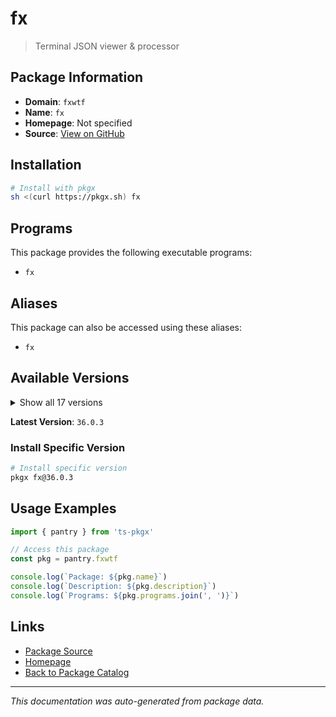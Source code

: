 # fx

> Terminal JSON viewer & processor

## Package Information

- **Domain**: `fxwtf`
- **Name**: `fx`
- **Homepage**: Not specified
- **Source**: [View on GitHub](https://github.com/pkgxdev/pantry/tree/main/projects/fx.wtf/package.yml)

## Installation

```bash
# Install with pkgx
sh <(curl https://pkgx.sh) fx
```

## Programs

This package provides the following executable programs:

- `fx`

## Aliases

This package can also be accessed using these aliases:

- `fx`

## Available Versions

<details>
<summary>Show all 17 versions</summary>

- `36.0.3`, `36.0.2`, `36.0.1`, `36.0.0`, `35.0.0`
- `34.0.0`, `33.0.0`, `32.0.0`, `31.0.0`, `30.2.0`
- `30.1.1`, `30.1.0`, `30.0.3`, `30.0.2`, `30.0.1`
- `30.0.0`, `24.1.0`

</details>

**Latest Version**: `36.0.3`

### Install Specific Version

```bash
# Install specific version
pkgx fx@36.0.3
```

## Usage Examples

```typescript
import { pantry } from 'ts-pkgx'

// Access this package
const pkg = pantry.fxwtf

console.log(`Package: ${pkg.name}`)
console.log(`Description: ${pkg.description}`)
console.log(`Programs: ${pkg.programs.join(', ')}`)
```

## Links

- [Package Source](https://github.com/pkgxdev/pantry/tree/main/projects/fx.wtf/package.yml)
- [Homepage](#)
- [Back to Package Catalog](../package-catalog.md)

---

*This documentation was auto-generated from package data.*
